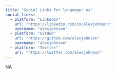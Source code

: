 ```yaml
---
title: "Social Links for language: es"
social_links:
  - platform: "LinkedIn"
    url: "https://linkedin.com/in/alexjohnson"
    username: "alexjohnson"
  - platform: "GitHub"
    url: "https://github.com/alexjohnson"
    username: "alexjohnson"
  - platform: "Twitter"
    url: "https://twitter.com/alexjohnson"
---
```


NA
